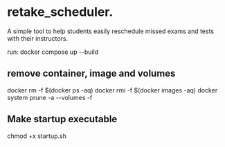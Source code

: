 # retake_scheduler.
A simple tool to help students easily reschedule missed exams and tests with their instructors.

run: docker compose up --build

## remove container, image and volumes
docker rm -f $(docker ps -aq)
docker rmi -f $(docker images -aq)
docker system prune -a --volumes -f

## Make startup executable
chmod +x startup.sh
